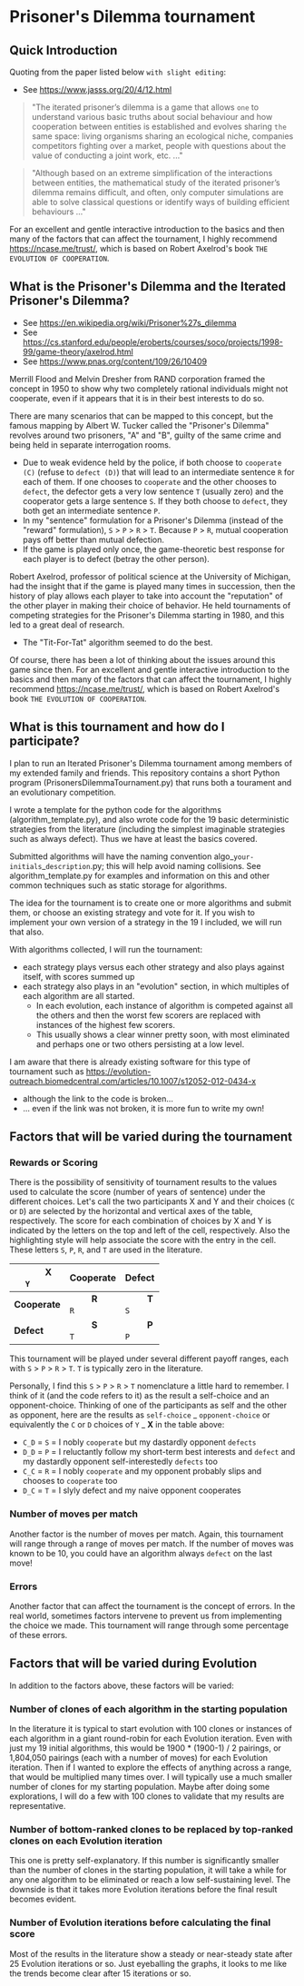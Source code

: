 # Prisoner's Dilemma tournament

## Quick Introduction

Quoting from the paper listed below `with slight editing`:
* See https://www.jasss.org/20/4/12.html
> "The iterated prisoner’s dilemma is a game that allows `one` to understand various basic truths about social behaviour and how cooperation between entities is established and evolves sharing `the` same space: living organisms sharing an ecological niche, companies competitors fighting over a market, people with questions about the value of conducting a joint work, etc. ..."

> "Although based on an extreme simplification of the interactions between entities, the mathematical study of the iterated prisoner’s dilemma remains difficult, and often, only computer simulations are able to solve classical questions or identify ways of building efficient behaviours ..."

For an excellent and gentle interactive introduction to the basics and then many of the factors that can affect the tournament, I highly recommend https://ncase.me/trust/, which is based on Robert Axelrod's book `THE EVOLUTION OF COOPERATION`.

## What is the Prisoner's Dilemma and the Iterated Prisoner's Dilemma?
* See https://en.wikipedia.org/wiki/Prisoner%27s_dilemma
* See https://cs.stanford.edu/people/eroberts/courses/soco/projects/1998-99/game-theory/axelrod.html
* See https://www.pnas.org/content/109/26/10409

Merrill Flood and Melvin Dresher from RAND corporation framed the concept in 1950 to show why two completely rational individuals might not cooperate, even if it appears that it is in their best interests to do so.

There are many scenarios that can be mapped to this concept, but the famous mapping by Albert W. Tucker called the "Prisoner's Dilemma" revolves around two prisoners, "A" and "B", guilty of the same crime and being held in separate interrogation rooms.
* Due to weak evidence held by the police, if both choose to `cooperate (C)` (refuse to `defect (D)`) that will lead to an intermediate sentence `R` for each of them. If one chooses to `cooperate` and the other chooses to `defect`, the defector gets a very low sentence `T` (usually zero) and the cooperator gets a large sentence `S`. If they both choose to `defect`, they both get an intermediate sentence `P`.
* In my "sentence" formulation for a Prisoner's Dilemma (instead of the "reward" formulation), `S` > `P` > `R` > `T`. Because `P` > `R`, mutual cooperation pays off better than mutual defection.
* If the game is played only once, the game-theoretic best response for each player is to defect (betray the other person).

Robert Axelrod, professor of political science at the University of Michigan, had the insight that if the game is played many times in succession, then the history of play allows each player to take into account the "reputation" of the other player in making their choice of behavior. He held tournaments of competing strategies for the Prisoner's Dilemma starting in 1980, and this led to a great deal of research.
* The "Tit-For-Tat" algorithm seemed to do the best.

Of course, there has been a lot of thinking about the issues around this game since then. For an excellent and gentle interactive introduction to the basics and then many of the factors that can affect the tournament, I highly recommend https://ncase.me/trust/, which is based on Robert Axelrod's book `THE EVOLUTION OF COOPERATION`.

## What is this tournament and how do I participate?

I plan to run an Iterated Prisoner's Dilemma tournament among members of my extended family and friends. This repository contains a short Python program (PrisonersDilemmaTournament.py) that runs both a tourament and an evolutionary competition.

I wrote a template for the python code for the algorithms (algorithm_template.py), and also wrote code for the 19 basic deterministic strategies from the literature (including the simplest imaginable strategies such as always defect). Thus we have at least the basics covered.

Submitted algorithms will have the naming convention algo_`your-initials`_`description`.py; this will help avoid naming collisions.
See algorithm_template.py for examples and information on this and other common techniques such as static storage for algorithms.

The idea for the tournament is to create one or more algorithms and submit them, or choose an existing strategy and vote for it. If you wish to implement your own version of a strategy in the 19 I included, we will run that also.

With algorithms collected, I will run the tournament:
* each strategy plays versus each other strategy and also plays against itself, with scores summed up
* each strategy also plays in an "evolution" section, in which multiples of each algorithm are all started.
  * In each evolution, each instance of algorithm is competed against all the others and then the worst few scorers are replaced with instances of the highest few scorers.
  * This usually shows a clear winner pretty soon, with most eliminated and perhaps one or two others persisting at a low level.
  
I am aware that there is already existing software for this type of tournament such as https://evolution-outreach.biomedcentral.com/articles/10.1007/s12052-012-0434-x
* although the link to the code is broken...
* ... even if the link was not broken, it is more fun to write my own!

## Factors that will be varied during the tournament

### Rewards or Scoring
There is the possibility of sensitivity of tournament results to the values used to calculate the score (number of years of sentence) under the different choices. Let's call the two participants X and Y and their choices (`C` or `D`) are selected by the horizontal and vertical axes of the table, respectively. The score for each combination of choices by X and Y is indicated by the letters on the top and left of the cell, respectively. Also the highlighting style will help associate the score with the entry in the cell. These letters `S`, `P`, `R`, and `T` are used in the literature.

| &nbsp;&nbsp;&nbsp;&nbsp;&nbsp;&nbsp;&nbsp;&nbsp; X <BR> `Y`&nbsp;&nbsp;&nbsp;&nbsp;&nbsp;&nbsp;&nbsp;&nbsp; | Cooperate | Defect |
| --- | --- | --- |
| **Cooperate** | &nbsp;&nbsp;&nbsp;&nbsp;&nbsp;&nbsp;&nbsp;&nbsp; **R** <BR> `R`&nbsp;&nbsp;&nbsp;&nbsp;&nbsp;&nbsp;&nbsp;&nbsp; | &nbsp;&nbsp;&nbsp;&nbsp;&nbsp;&nbsp;&nbsp;&nbsp; **T** <BR> `S`&nbsp;&nbsp;&nbsp;&nbsp;&nbsp;&nbsp;&nbsp;&nbsp; |
| **Defect** | &nbsp;&nbsp;&nbsp;&nbsp;&nbsp;&nbsp;&nbsp;&nbsp; **S** <BR> `T`&nbsp;&nbsp;&nbsp;&nbsp;&nbsp;&nbsp;&nbsp;&nbsp; | &nbsp;&nbsp;&nbsp;&nbsp;&nbsp;&nbsp;&nbsp;&nbsp; **P** <BR> `P`&nbsp;&nbsp;&nbsp;&nbsp;&nbsp;&nbsp;&nbsp;&nbsp; |

This tournament will be played under several different payoff ranges, each with `S` > `P` > `R` > `T`. `T` is typically zero in the literature.

Personally, I find this `S` > `P` > `R` > `T` nomenclature a little hard to remember. I think of it (and the code refers to it) as the result a self-choice and an opponent-choice. Thinking of one of the participants as self and the other as opponent, here are the results as `self-choice` _ `opponent-choice` or equivalently the `C` or `D` choices of `Y` _ **X** in the table above:
* `C_D` = `S` = I nobly `cooperate` but my dastardly opponent `defects`
* `D_D` = `P` = I reluctantly follow my short-term best interests and `defect` and my dastardly opponent self-interestedly `defects` too
* `C_C` = `R` = I nobly `cooperate` and my opponent probably slips and chooses to `cooperate` too
* `D_C` = `T` = I slyly defect and my naive opponent cooperates

### Number of moves per match
Another factor is the number of moves per match. Again, this tournament will range through a range of moves per match. If the number of moves was known to be 10, you could have an algorithm always `defect` on the last move!

### Errors
Another factor that can affect the tournament is the concept of errors. In the real world, sometimes factors intervene to prevent us from implementing the choice we made. This tournament will range through some percentage of these errors.

## Factors that will be varied during Evolution
In addition to the factors above, these factors will be varied:

### Number of clones of each algorithm in the starting population
In the literature it is typical to start evolution with 100 clones or instances of each algorithm in a giant round-robin for each Evolution iteration. Even with just my 19 initial algorithms, this would be 1900 * (1900-1) / 2 pairings, or 1,804,050 pairings (each with a number of moves) for each Evolution iteration. Then if I wanted to explore the effects of anything across a range, that would be multiplied many times over. I will typically use a much smaller number of clones for my starting population. Maybe after doing some explorations, I will do a few with 100 clones to validate that my results are representative.

### Number of bottom-ranked clones to be replaced by top-ranked clones on each Evolution iteration
This one is pretty self-explanatory. If this number is significantly smaller than the number of clones in the starting population, it will take a while for any one algorithm to be eliminated or reach a low self-sustaining level. The downside is that it takes more Evolution iterations before the final result becomes evident.
 
### Number of Evolution iterations before calculating the final score
Most of the results in the literature show a steady or near-steady state after 25 Evolution iterations or so. Just eyeballing the graphs, it looks to me like the trends become clear after 15 iterations or so.

